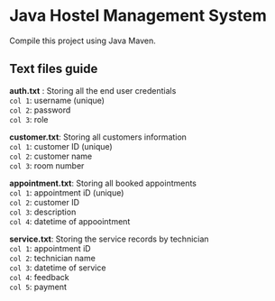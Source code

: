 <h1>Java Hostel Management System</h1>  

Compile this project using Java Maven.  

<h2>Text files guide</h2>

**auth.txt** : Storing all the end user credentials  
`col 1`: username (unique)  
`col 2`: password  
`col 3`: role  

**customer.txt**: Storing all customers information  
`col 1`: customer ID (unique)  
`col 2`: customer name  
`col 3`: room number  

**appointment.txt**: Storing all booked appointments  
`col 1`: appointment iD (unique)  
`col 2`: customer ID  
`col 3`: description  
`col 4`: datetime of appoointment  

**service.txt**: Storing the service records by technician  
`col 1`: appointment iD  
`col 2`: technician name  
`col 3`: datetime of service  
`col 4`: feedback  
`col 5`: payment  